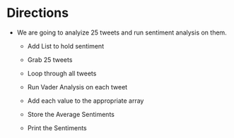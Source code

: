 # Directions

* We are going to analyize 25 tweets and run sentiment analysis on them.

  * Add List to hold sentiment
  
  * Grab 25 tweets

  * Loop through all tweets

  * Run Vader Analysis on each tweet

  * Add each value to the appropriate array

  * Store the Average Sentiments

  * Print the Sentiments